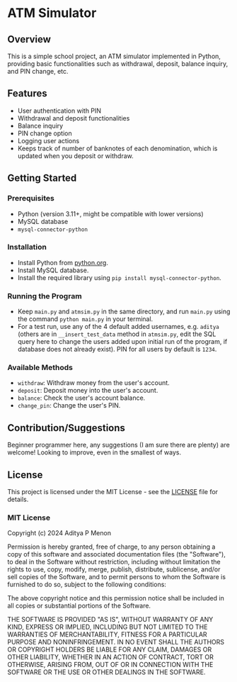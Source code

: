 # ATM Simulator

## Overview
This is a simple school project, an ATM simulator implemented in Python, providing basic functionalities such as withdrawal, deposit, balance inquiry, and PIN change, etc.

## Features
- User authentication with PIN
- Withdrawal and deposit functionalities
- Balance inquiry
- PIN change option
- Logging user actions
- Keeps track of number of banknotes of each denomination, which is updated when you deposit or withdraw.

## Getting Started

### Prerequisites
- Python (version 3.11+, might be compatible with lower versions)
- MySQL database
- `mysql-connector-python`

### Installation
- Install Python from [python.org](https://www.python.org/).
- Install MySQL database.
- Install the required library using `pip install mysql-connector-python`.

### Running the Program
- Keep `main.py` and `atmsim.py` in the same directory, and run `main.py` using the command `python main.py` in your terminal.
- For a test run, use any of the 4 default added usernames, e.g. `aditya` (others are in `__insert_test_data` method in `atmsim.py`, edit the SQL query here to change the users added upon initial run of the program, if database does not already exist). PIN for all users by default is `1234`.

### Available Methods
- `withdraw`: Withdraw money from the user's account.
- `deposit`: Deposit money into the user's account.
- `balance`: Check the user's account balance.
- `change_pin`: Change the user's PIN.


## Contribution/Suggestions
Beginner programmer here, any suggestions (I am sure there are plenty) are welcome! Looking to improve, even in the smallest of ways.

## License

This project is licensed under the MIT License - see the [LICENSE](LICENSE) file for details.

### MIT License

Copyright (c) 2024 Aditya P Menon

Permission is hereby granted, free of charge, to any person obtaining a copy of this software and associated documentation files (the "Software"), to deal in the Software without restriction, including without limitation the rights to use, copy, modify, merge, publish, distribute, sublicense, and/or sell copies of the Software, and to permit persons to whom the Software is furnished to do so, subject to the following conditions:

The above copyright notice and this permission notice shall be included in all copies or substantial portions of the Software.

THE SOFTWARE IS PROVIDED "AS IS", WITHOUT WARRANTY OF ANY KIND, EXPRESS OR IMPLIED, INCLUDING BUT NOT LIMITED TO THE WARRANTIES OF MERCHANTABILITY, FITNESS FOR A PARTICULAR PURPOSE AND NONINFRINGEMENT. IN NO EVENT SHALL THE AUTHORS OR COPYRIGHT HOLDERS BE LIABLE FOR ANY CLAIM, DAMAGES OR OTHER LIABILITY, WHETHER IN AN ACTION OF CONTRACT, TORT OR OTHERWISE, ARISING FROM, OUT OF OR IN CONNECTION WITH THE SOFTWARE OR THE USE OR OTHER DEALINGS IN THE SOFTWARE.

